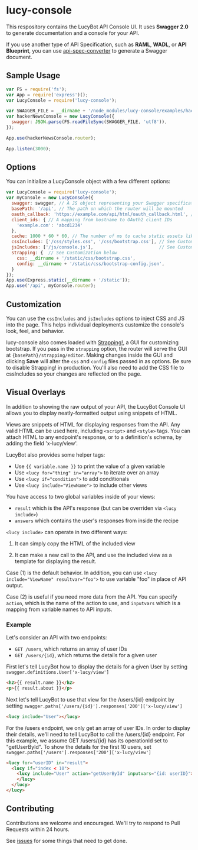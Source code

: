 # lucy-console

This respository contains the LucyBot API Console UI. It uses **Swagger 2.0** to generate documentation and a console for your API.

If you use another type of API Specification, such as **RAML**, **WADL**, or **API Blueprint**, you can use [api-spec-converter](/lucybot/api-spec-converter) to generate a Swagger document.

## Sample Usage
```js
var FS = require('fs');
var App = require('express')();
var LucyConsole = require('lucy-console');

var SWAGGER_FILE = __dirname + '/node_modules/lucy-console/examples/hacker_news.json';
var hackerNewsConsole = new LucyConsole({
  swagger: JSON.parse(FS.readFileSync(SWAGGER_FILE, 'utf8')),
});

App.use(hackerNewsConsole.router);

App.listen(3000);
```

## Options
You can initialize a LucyConsole object with a few different options:
```js
var LucyConsole = require('lucy-console');
var myConsole = new LucyConsole({
  swagger: swagger, // A JS object representing your Swagger specification
  basePath: '/api', // The path on which the router will be mounted
  oauth_callback: 'https://example.com/api/html/oauth_callback.html', // The URL that the user will be redirected to after authorization. A default callback page is provided at /{basePath}/html/oauth_callback.html
  client_ids: { // A mapping from hostname to OAuth2 client IDs
    'example.com': 'abcd1234'
  },
  cache: 1000 * 60 * 60, // The number of ms to cache static assets like JS and CSS
  cssIncludes: ['/css/styles.css', '/css/bootstrap.css'], // See Customization below
  jsIncludes: ['/js/console.js'],                         // See Customization below
  strapping: {  // See Customization below
    css: __dirname + '/static/css/bootstrap.css',
    config: __dirname + '/static/css/bootstrap-config.json',
  }
});
App.use(Express.static(__dirname + '/static'));
App.use('/api', myConsole.router);
```

## Customization
You can use the `cssIncludes` and `jsIncludes` options to inject CSS and JS into the page.
This helps individual deployments customize the console's look, feel, and behavior.

lucy-console also comes loaded with [Strapping!](/bobby-brennan/strapping), a GUI for customizing bootstrap.
If you pass in the `strapping` option, the router will serve the GUI at `{basePath}/strapping/editor`. Making changes
inside the GUI and clicking **Save** will alter the `css` and `config` files passed in as options. Be sure to disable Strapping! in production.  You'll also need to add the CSS file to cssIncludes so your changes are reflected on the page.

## Visual Overlays
In addition to showing the raw output of your API, the LucyBot Console UI allows you to display neatly-formatted output using snippets of HTML.

Views are snippets of HTML for displaying responses from the API. Any valid HTML can be used here, including ```<script>``` and ```<style>``` tags.  You can attach HTML to any endpoint's response, or to a definition's schema, by adding the field 'x-lucy/view'.

LucyBot also provides some helper tags:
* Use ```{{ variable.name }}``` to print the value of a given variable
* Use ```<lucy for="thing" in="array">``` to iterate over an array
* Use ```<lucy if="condition">``` to add conditionals
* Use ```<lucy include="ViewName">``` to include other views

You have access to two global variables inside of your views:
* ```result``` which is the API's response (but can be overriden via ```<lucy include>```)
* ```answers``` which contains the user's responses from inside the recipe

```<lucy include>``` can operate in two different ways:

1. It can simply copy the HTML of the included view

2. It can make a new call to the API, and use the included view as a template for displaying the result.

Case (1) is the default behavior. In addition, you can use ```<lucy include="ViewName" resultvar="foo">``` to use variable "foo" in place of API output.

Case (2) is useful if you need more data from the API. You can specify ```action```, which is the name of the action to use, and ```inputvars``` which is a mapping from variable names to API inputs.

### Example
Let's consider an API with two endpoints:
* ```GET /users```, which returns an array of user IDs
* ```GET /users/{id}```, which returns the details for a given user

First let's tell LucyBot how to display the details for a given User by setting
``` swagger.definitions.User['x-lucy/view'] ```

```html
<h2>{{ result.name }}</h2>
<p>{{ result.about }}</p>
```

Next let's tell LucyBot to use that view for the /users/{id} endpoint by setting
``` swagger.paths['/users/{id}'].responses['200']['x-lucy/view'] ```

```html
<lucy include="User"></lucy>
```

For the /users endpoint, we only get an array of user IDs. In order to display their details, we'll need to tell LucyBot to call the /users/{id} endpoint. For this example, we assume GET /users/{id} has its operationId set to "getUserById". To show the details for the first 10 users, set
``` swagger.paths['/users'].responses['200']['x-lucy/view'] ```

```html
<lucy for="userID" in="result">
  <lucy if="index < 10">
    <lucy include="User" action="getUserById" inputvars="{id: userID}">
    </lucy>
  </lucy>
</lucy>
```

## Contributing
Contributions are welcome and encouraged. We'll try to respond to Pull Requests within 24 hours.

See [issues](lucybot/lucy-console/issues) for some things that need to get done.
